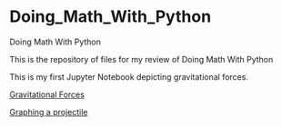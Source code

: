 # Doing_Math_With_Python
 Doing Math With Python

This is the repository of files for my review of Doing Math With Python

This is my first Jupyter Notebook depicting gravitational forces.

[Gravitational Forces](https://github.com/mecrews/Doing_Math_With_Python/blob/master/gravitational_forces.ipynb)

[Graphing a projectile](https://github.com/mecrews/Doing_Math_With_Python/blob/master/Projectile.ipynb)
